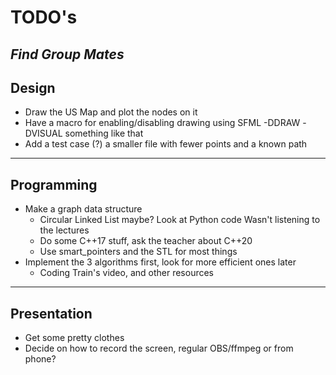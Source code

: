 # TODO's

## _Find Group Mates_

## Design

- Draw the US Map and plot the nodes on it
- Have a macro for enabling/disabling drawing using SFML -DDRAW -DVISUAL
something like that
- Add a test case (?) a smaller file with fewer points and a known path

___

## Programming

- Make a graph data structure
  - Circular Linked List maybe? Look at Python code
    Wasn't listening to the lectures
  - Do some C++17 stuff, ask the teacher about C++20
  - Use smart_pointers and the STL for most things
- Implement the 3 algorithms first, look for more efficient ones later
  - Coding Train's video, and other resources

___

## Presentation

- Get some pretty clothes
- Decide on how to record the screen, regular OBS/ffmpeg or from phone?

